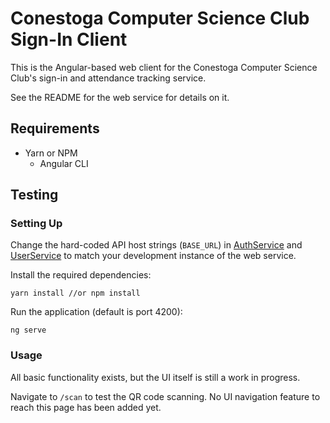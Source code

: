 # Conestoga Computer Science Club Sign-In Client
This is the Angular-based web client for the Conestoga Computer Science Club's sign-in and attendance tracking service.

See the README for the web service for details on it.

## Requirements
- Yarn or NPM
  - Angular CLI

## Testing

### Setting Up
Change the hard-coded API host strings (`BASE_URL`) in [AuthService](/src/app/services/auth.service.ts) and [UserService](/src/app/services/user.service.ts) to match your development instance of the web service.

Install the required dependencies:
```
yarn install //or npm install
```

Run the application (default is port 4200):
```
ng serve
```

### Usage
All basic functionality exists, but the UI itself is still a work in progress. 

Navigate to `/scan` to test the QR code scanning. 
No UI navigation feature to reach this page has been added yet.